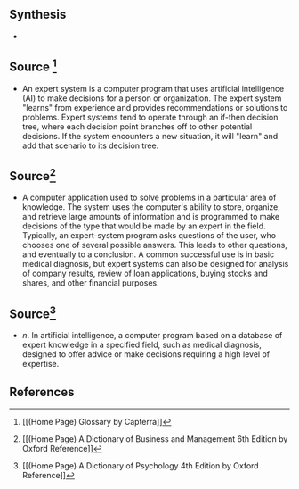 ## Synthesis
- 
## Source [^1]
- An expert system is a computer program that uses artificial intelligence (AI) to make decisions for a person or organization. The expert system "learns" from experience and provides recommendations or solutions to problems. Expert systems tend to operate through an if-then decision tree, where each decision point branches off to other potential decisions. If the system encounters a new situation, it will "learn" and add that scenario to its decision tree.
## Source[^2]
- A computer application used to solve problems in a particular area of knowledge. The system uses the computer's ability to store, organize, and retrieve large amounts of information and is programmed to make decisions of the type that would be made by an expert in the field. Typically, an expert-system program asks questions of the user, who chooses one of several possible answers. This leads to other questions, and eventually to a conclusion. A common successful use is in basic medical diagnosis, but expert systems can also be designed for analysis of company results, review of loan applications, buying stocks and shares, and other financial purposes.
## Source[^3]
- $n$. In artificial intelligence, a computer program based on a database of expert knowledge in a specified field, such as medical diagnosis, designed to offer advice or make decisions requiring a high level of expertise.
## References

[^1]: [[(Home Page) Glossary by Capterra]]
[^2]: [[(Home Page) A Dictionary of Business and Management 6th Edition by Oxford Reference]]
[^3]: [[(Home Page) A Dictionary of Psychology 4th Edition by Oxford Reference]]